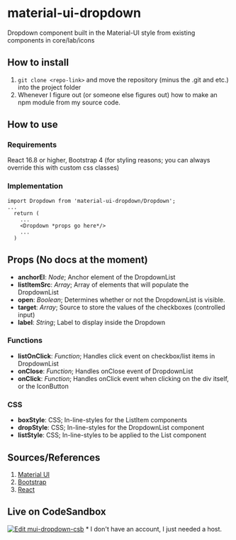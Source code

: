 # material-ui-dropdown
Dropdown component built in the Material-UI style from existing components in core/lab/icons

## How to install
1. `git clone <repo-link>` and move the repository (minus the .git and etc.) into the project folder
2. Whenever I figure out (or someone else figures out) how to make an npm module from my source code.

## How to use

### Requirements
React 16.8 or higher, Bootstrap 4 (for styling reasons; you can always override this with custom css classes)

### Implementation
```
import Dropdown from 'material-ui-dropdown/Dropdown';
...
  return (
    ...
    <Dropdown *props go here*/>
    ...
  )
```

## Props (No docs at the moment)
- **anchorEl**: *Node*; Anchor element of the DropdownList
- **listItemSrc**: *Array*; Array of elements that will populate the DropdownList
- **open**: *Boolean*; Determines whether or not the DropdownList is visible.
- **target**: *Array*; Source to store the values of the checkboxes (controlled input)
- **label**: *String*; Label to display inside the Dropdown

### Functions
- **listOnClick**: *Function*; Handles click event on checkbox/list items in DropdownList
- **onClose**: *Function*; Handles onClose event of DropdownList
- **onClick**: *Function*; Handles onClick event when clicking on the div itself, or the IconButton

### CSS
- **boxStyle**: CSS; In-line-styles for the ListItem components
- **dropStyle**: CSS; In-line-styles for the DropdownList component
- **listStyle**: CSS; In-line-styles to be applied to the List component

## Sources/References
1. [Material UI](https://material-ui.com/)
2. [Bootstrap](https://getbootstrap.com/)
3. [React](https://reactjs.org/)

## Live on CodeSandbox
[![Edit mui-dropdown-csb](https://codesandbox.io/static/img/play-codesandbox.svg)](https://codesandbox.io/s/mui-dropdown-csb-rw7xz?fontsize=14&hidenavigation=1&module=%2Fsrc%2FApp.js&theme=dark)
\* I don't have an account, I just needed a host.
